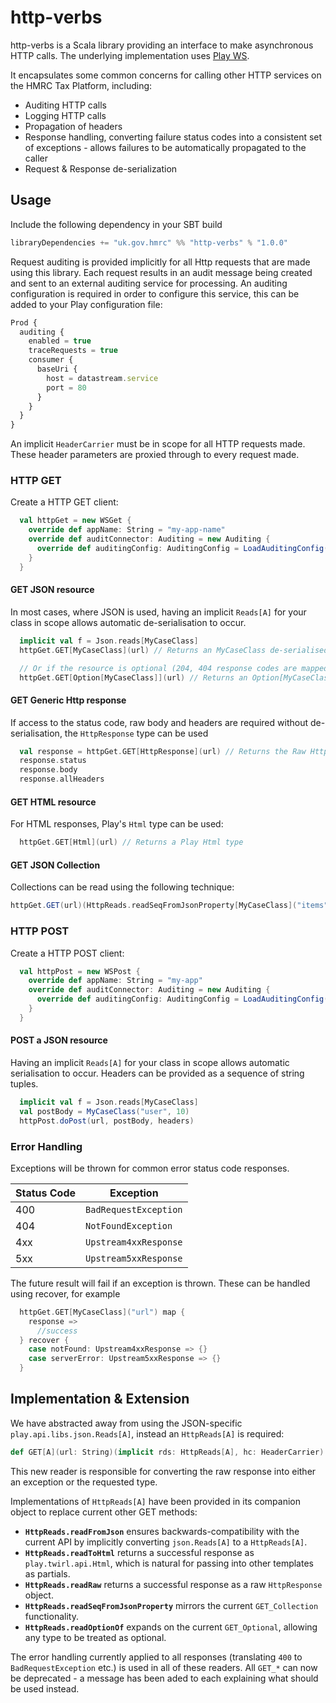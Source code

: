 http-verbs
==========

http-verbs is a Scala library providing an interface to make asynchronous HTTP calls.  The underlying implementation uses [Play WS](https://www.playframework.com/documentation/latest/ScalaWS).

It encapsulates some common concerns for calling other HTTP services on the HMRC Tax Platform, including:

* Auditing HTTP calls
* Logging HTTP calls
* Propagation of headers
* Response handling, converting failure status codes into a consistent set of exceptions - allows failures to be automatically propagated to the caller
* Request & Response de-serialization

## Usage

Include the following dependency in your SBT build
```scala
libraryDependencies += "uk.gov.hmrc" %% "http-verbs" % "1.0.0"
```

Request auditing is provided implicitly for all Http requests that are made using this library.  Each request results in an audit message being created and sent to an external auditing service for processing.  An auditing configuration is required in order to configure this service, this can be added to your Play configuration file:
```javascript
Prod {
  auditing {
    enabled = true
    traceRequests = true
    consumer {
      baseUri {
        host = datastream.service
        port = 80
      }
    }
  }
}
```

An implicit `HeaderCarrier` must be in scope for all HTTP requests made.  These header parameters are proxied through to every request made.

### HTTP GET

Create a HTTP GET client:
```scala
  val httpGet = new WSGet {
    override def appName: String = "my-app-name"
    override def auditConnector: Auditing = new Auditing {
      override def auditingConfig: AuditingConfig = LoadAuditingConfig(s"Prod.auditing")
    }
  }
```

#### GET JSON resource
In most cases, where JSON is used, having an implicit `Reads[A]` for your class in scope allows automatic de-serialisation to occur.
```scala
  implicit val f = Json.reads[MyCaseClass]
  httpGet.GET[MyCaseClass](url) // Returns an MyCaseClass de-serialised from JSON

  // Or if the resource is optional (204, 404 response codes are mapped to an Option value of None)
  httpGet.GET[Option[MyCaseClass]](url) // Returns an Option[MyCaseClass] de-serialised from JSON

```

#### GET Generic Http response
If access to the status code, raw body and headers are required without de-serialisation, the `HttpResponse` type can be used
```scala
  val response = httpGet.GET[HttpResponse](url) // Returns the Raw Http Response
  response.status
  response.body
  response.allHeaders
```

#### GET HTML resource
For HTML responses, Play's `Html` type can be used:
```scala                                      
  httpGet.GET[Html](url) // Returns a Play Html type
```

#### GET JSON Collection
Collections can be read using the following technique:
```scala
httpGet.GET(url)(HttpReads.readSeqFromJsonProperty[MyCaseClass]("items"), hc) // Returns a Seq[MyCaseClass] from the "items" json property
```

### HTTP POST
Create a HTTP POST client:

```scala
  val httpPost = new WSPost {
    override def appName: String = "my-app"
    override def auditConnector: Auditing = new Auditing {
      override def auditingConfig: AuditingConfig = LoadAuditingConfig(s"Prod.auditing")
    }
  }
```

#### POST a JSON resource
Having an implicit `Reads[A]` for your class in scope allows automatic serialisation to occur.  Headers can be provided as a sequence of string tuples.
```scala
  implicit val f = Json.reads[MyCaseClass]
  val postBody = MyCaseClass("user", 10)
  httpPost.doPost(url, postBody, headers)
```

### Error Handling
Exceptions will be thrown for common error status code responses.

Status Code   | Exception
------------- | -------------
400           | `BadRequestException`
404           | `NotFoundException`
4xx           | `Upstream4xxResponse`
5xx           | `Upstream5xxResponse`

The future result will fail if an exception is thrown.  These can be handled using recover, for example
```scala
  httpGet.GET[MyCaseClass]("url") map {
    response =>
      //success
  } recover {
    case notFound: Upstream4xxResponse => {}
    case serverError: Upstream5xxResponse => {}
  }
```

## Implementation & Extension
We have abstracted away from using the JSON-specific `play.api.libs.json.Reads[A]`, instead an `HttpReads[A]` is required: 

```scala
def GET[A](url: String)(implicit rds: HttpReads[A], hc: HeaderCarrier)
```
This new reader is responsible for converting the raw response into either an exception or the requested type.

Implementations of `HttpReads[A]` have been provided in its companion object to replace current other GET methods:

* **`HttpReads.readFromJson`** ensures backwards-compatibility with the current API by implicitly converting `json.Reads[A]` to a `HttpReads[A]`.
* **`HttpReads.readToHtml`** returns a successful response as `play.twirl.api.Html`, which is natural for passing into other templates as partials.
* **`HttpReads.readRaw`** returns a successful response as a raw `HttpResponse` object.
* **`HttpReads.readSeqFromJsonProperty`** mirrors the current `GET_Collection` functionality. 
* **`HttpReads.readOptionOf`** expands on the current `GET_Optional`, allowing any type to be treated as optional.

The error handling currently applied to all responses (translating `400` to `BadRequestException` etc.) is used in all of these readers. All `GET_*` can now be deprecated - a message has been aded to each explaining what should be used instead.
